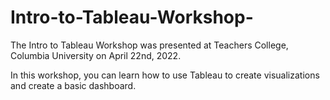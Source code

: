 # Intro-to-Tableau-Workshop-
The Intro to Tableau Workshop was presented at Teachers College, Columbia University on April 22nd, 2022. 

In this workshop, you can learn how to use Tableau to create visualizations and create a basic dashboard. 
